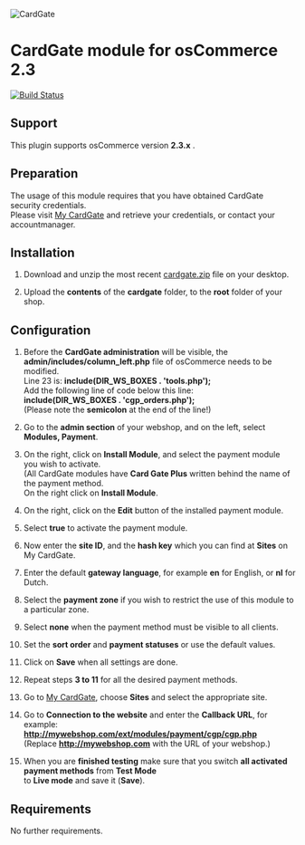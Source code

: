 ![CardGate](https://cdn.curopayments.net/thumb/200/logos/cardgate.png)

# CardGate module for osCommerce 2.3

[![Build Status](https://travis-ci.org/cardgate/oscommerce23.svg?branch=master)](https://travis-ci.org/cardgate/oscommerce23)

## Support

This plugin supports osCommerce version **2.3.x** .

## Preparation

The usage of this module requires that you have obtained CardGate security credentials.  
Please visit [My CardGate](https://my.cardgate.com/) and retrieve your credentials, or contact your accountmanager.

## Installation

1. Download and unzip the most recent [cardgate.zip](https://github.com/cardgate/oscommerce23/releases/) file on your desktop.

2. Upload the **contents** of the **cardgate** folder, to the **root** folder of your shop.


## Configuration

1. Before the **CardGate administration** will be visible, the **admin/includes/column_left.php** 
   file of osCommerce needs to be modified.  
   Line 23 is: **include(DIR_WS_BOXES . 'tools.php');**  
   Add the following line of code below this line:  
   **include(DIR_WS_BOXES . 'cgp_orders.php');**  
   (Please note the **semicolon** at the end of the line!)  
   
2. Go to the **admin section** of your webshop, and on the left, select **Modules, Payment**.

3. On the right, click on **Install Module**, and select the payment module you wish to activate.  
   (All CardGate modules have **Card Gate Plus** written behind the name of the payment method.  
   On the right click on **Install Module**.  
   
4. On the right, click on the **Edit** button of the installed payment module.

5. Select **true** to activate the payment module.

6. Now enter the **site ID**, and the **hash key** which you can find at **Sites** on My CardGate. 

7. Enter the default **gateway language**, for example **en** for English, or **nl** for Dutch.

8. Select the **payment zone** if you wish to restrict the use of this module to a particular zone.

9. Select **none** when the payment method must be visible to all clients.
   
10. Set the **sort order** and **payment statuses** or use the default values.

11. Click on **Save** when all settings are done.

12. Repeat steps **3 to 11** for all the desired payment methods.

13. Go to [My CardGate](https://my.cardgate.com/), choose **Sites** and select the appropriate site.

14. Go to **Connection to the website** and enter the **Callback URL**, for example:  
    **http://mywebshop.com/ext/modules/payment/cgp/cgp.php**  
    (Replace **http://mywebshop.com** with the URL of your webshop.)  
    
15. When you are **finished testing** make sure that you switch **all activated payment methods** from **Test Mode**  
    to **Live mode** and save it (**Save**).
    
## Requirements

No further requirements.
